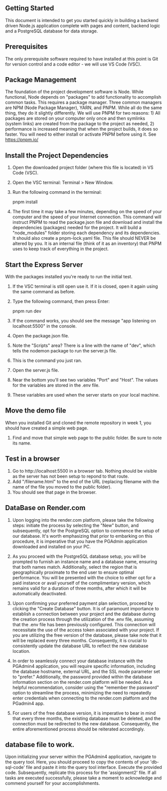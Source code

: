 ## Getting Started

This document is intended to get you started quickly in building a backend driven Node.js application complete with pages and content, backend logic and a PostgreSQL database for data storage.
## Prerequisites

The only prerequisite software required to have installed at this point is Git for version control and a code editor - we will use VS Code (VSC).

## Package Management

The foundation of the project development software is Node. While functional, Node depends on "packages" to add functionality to accomplish common tasks. This requires a package manager. Three common managers are NPM (Node Package Manager), YARN, and PNPM. While all do the same thing, they do it slightly differently. We will use PNPM for two reasons: 1) All packages are stored on your computer only once and then symlinks (system links) are created from the package to the project as needed, 2) performance is increased meaning that when the project builds, it does so faster.
You will need to either install or activate PNPM before using it. See https://pnpm.io/

## Install the Project Dependencies

1. Open the downloaded project folder (where this file is located) in VS Code (VSC).
2. Open the VSC terminal: Terminal > New Window.
3. Run the following command in the terminal:

    pnpm install

4. The first time it may take a few minutes, depending on the speed of your computer and the speed of your Internet connection. This command will instruct PNPM to read the package.json file and download and install the dependencies (packages) needed for the project. It will build a "node_modules" folder storing each dependency and its dependencies. It should also create a pnpm-lock.yaml file. This file should NEVER be altered by you. It is an internal file (think of it as an inventory) that PNPM uses to keep track of everything in the project.

## Start the Express Server

With the packages installed you're ready to run the initial test.
1. If the VSC terminal is still open use it. If it is closed, open it again using the same command as before.
2. Type the following command, then press Enter:

    pnpm run dev

3. If the command works, you should see the message "app listening on localhost:5500" in the console.
4. Open the package.json file.
5. Note the "Scripts" area? There is a line with the name of "dev", which tells the nodemon package to run the server.js file.
6. This is the command you just ran.
7. Open the server.js file.
8. Near the bottom you'll see two variables "Port" and "Host". The values for the variables are stored in the .env file.
9. These variables are used when the server starts on your local machine.

## Move the demo file

When you installed Git and cloned the remote repository in week 1, you should have created a simple web page.
1. Find and move that simple web page to the public folder. Be sure to note its name.
## Test in a browser

1. Go to http://localhost:5500 in a browser tab. Nothing should be visible as the server has not been setup to repond to that route.
2. Add "/filename.html" to the end of the URL (replacing filename with the name of the file you moved to the public folder).
3. You should see that page in the browser.

## DataBase on Render.com
1. Upon logging into the render.com platform, please take the following steps: initiate the process by selecting the "New" button, and subsequently, opt for the PostgreSQL option to commence the setup of our database. It's worth emphasizing that prior to embarking on this procedure, it is imperative that you have the PGAdmin application downloaded and installed on your PC.

2. As you proceed with the PostgreSQL database setup, you will be prompted to furnish an instance name and a database name, ensuring that both names match. Additionally, select the region that is geographically proximate to the end user to ensure optimal performance. You will be presented with the choice to either opt for a paid instance or avail yourself of the complimentary version, which remains valid for a duration of three months, after which it will be automatically deactivated.

3. Upon confirming your preferred payment plan selection, proceed by clicking the "Create Database" button. It is of paramount importance to establish a connection between your project and the database during the creation process through the utilization of the .env file, assuming that the .env file has been previously configured. This connection will necessitate the use of the access token associated with your project. If you are utilizing the free version of the database, please take note that it will be replaced every three months. Consequently, it is crucial to consistently update the database URL to reflect the new database location.

4. In order to seamlessly connect your database instance with the PGAdmin4 application, you will require specific information, including the database hostname, external URL, and the SSL mode parameter set to "prefer." Additionally, the password provided within the database information section on the render.com platform will be needed. As a helpful recommendation, consider using the "remember the password" option to streamline the process, minimizing the need to repeatedly enter credentials when connecting to the render.com platform and the PGadmin4 app. 

5. For users of the free database version, it is imperative to bear in mind that every three months, the existing database must be deleted, and the connection must be redirected to the new database. Consequently, the entire aforementioned process should be reiterated accordingly.

## database file to work.
Upon initializing your server within the PGAdmin4 application, navigate to the query tool. Here, you should proceed to copy the contents of your 'db-sql-code' file and paste it into the query tool interface. Execute the provided code. Subsequently, replicate this process for the 'assignment2' file. If all tasks are executed successfully, please take a moment to acknowledge and commend yourself for your accomplishments.
